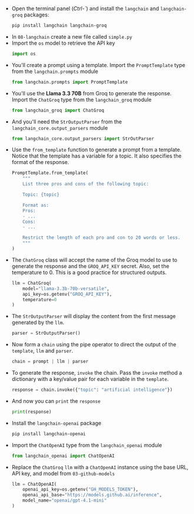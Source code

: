 * Open the terminal panel (*Ctrl-\`*) and install the `langchain` and `langchain-groq` packages:
    ```bash
    pip install langchain langchain-groq
    ```
* In `08-langchain` create a new file called `simple.py`
* Import the `os` model to retrieve the API key
    ```python
    import os
    ```
* You'll create a prompt using a template.  Import the `PromptTemplate` type from the `langchain.prompts` module
    ```python
    from langchain.prompts import PromptTemplate
    ```
* You'll use the **Llama 3.3 70B** from Groq to generate the response.  Import the `ChatGroq` type from the `langchain_groq` module
    ```python
    from langchain_groq import ChatGroq
    ```
* And you'll need the `StrOutputParser` from the `langchain_core.output_parsers` module
    ```python
    from langchain_core.output_parsers import StrOutParser
    ```
* Use the `from_template` function to generate a prompt from a template.  Notice that the template has a variable for a topic.  It also specifies the format of the response.
    ```python
    PromptTemplate.from_template(
        """
        List three pros and cons of the following topic:

        Topic: {topic}

        Format as:
        Pros:
        - ...
        Cons:
        - ...

        Restrict the length of each pro and con to 20 words or less.
        """
    )
    ```
* The `ChatGroq` class will accept the name of the Groq model to use to generate the response and the `GROQ_API_KEY` secret.  Also, set the temperature to 0.  This is a good practice for structured outputs.
    ```python
    llm = ChatGroq(
        model="llama-3.3b-70b-versatile",
        api_key=os.getenv("GROQ_API_KEY"),
        temperature=0
    )
    ```
* The `StrOutputParser` will display the content from the first message generated by the `llm`.
    ```python
    parser = StrOutputParser()
    ```
* Now form a `chain` using the pipe operator to direct the output of the `template`, `llm` and `parser`.
    ```python
    chain = prompt | llm | parser
    ```
* To generate the response, `invoke` the chain.  Pass the `invoke` method a dictionary with a key/value pair for each variable in the `template`.
    ```python
    response = chain.invoke({"topic": "artificial intelligence"})
    ```
* And now you can `print` the `response`
    ```python
    print(response)
    ```
* Install the `langchain-openai` package
    ```bash
    pip install langchain-openai
    ```
* Import the `ChatOpenAI` type from the `langchain_openai` module
    ```python
    from langchain_openai import ChatOpenAI
    ```
* Replace the `ChatGroq` `llm` with a `ChatOpenAI` instance using the base URL, API key, and model from `03-github-models`
    ```python
    llm = ChatOpenAI(
        openai_api_key=os.getenv("GH_MODELS_TOKEN"),
        openai_api_base="https://models.github.ai/inference",
        model_name="openai/gpt-4.1-mini"
    )
    ```
